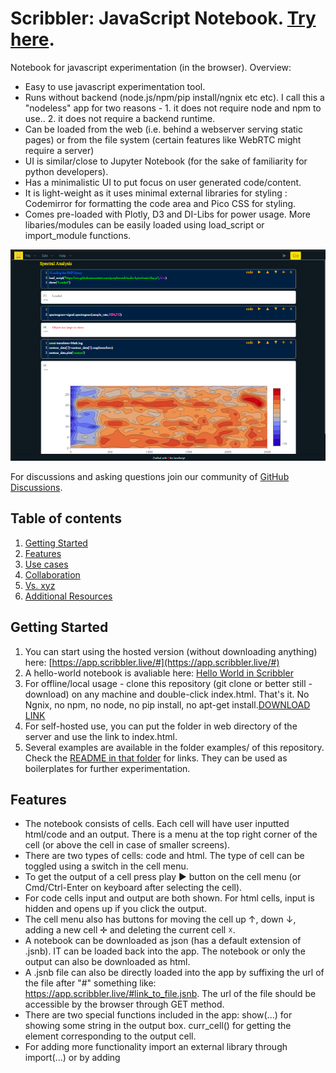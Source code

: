 # Scribbler: JavaScript Notebook. [Try here](https://app.scribbler.live/#github:gopi-suvanam/jsnb/examples/Hello-world.jsnb). 
Notebook for javascript experimentation (in the browser). Overview:
- Easy to use javascript experimentation tool.
- Runs without backend (node.js/npm/pip install/ngnix etc etc). I call this a "nodeless" app for two reasons - 1. it does not require node and npm to use.. 2. it does not require a backend runtime.
- Can be loaded from the web (i.e. behind a webserver serving static pages) or from the file system (certain features like WebRTC might require a server)
- UI is similar/close to Jupyter Notebook (for the sake of familiarity for python developers).
- Has a minimalistic UI to put focus on user generated code/content.
- It is light-weight as it uses minimal external libraries for styling : Codemirror for formatting the code area and Pico CSS for styling.
- Comes pre-loaded with Plotly, D3 and DI-Libs for power usage. More libaries/modules can be easily loaded using load_script or import_module functions.

![Scribbler Screenshot](images/Scribbler-SS.png)

For discussions and asking questions join our community of [GitHub Discussions](https://github.com/gopi-suvanam/scribbler/discussions/).


## Table of contents
<!-- toc -->
1. [Getting Started](#getting-started)
2. [Features](#features)
3. [Use cases](#use-cases)
4. [Collaboration](#collaboration)
5. [Vs. xyz](#how-is-scribbler-different)
6. [Additional Resources](#links)

## Getting Started
1. You can start using the hosted version (without downloading anything) here: [https://app.scribbler.live/#](https://app.scribbler.live/#)
2. A hello-world notebook is avaliable here: [Hello World in Scribbler](https://app.scribbler.live/#./examples/Hello-world.jsnb)
3. For offline/local usage - clone this repository (git clone or better still - download) on any machine and double-click index.html. That's it. No Ngnix, no npm, no node, no pip install, no apt-get install.[DOWNLOAD LINK](https://github.com/gopi-suvanam/scribbler/archive/refs/heads/main.zip)
4. For self-hosted use, you can put the folder in web directory of the server and use the link to index.html.
5. Several examples are available in the folder examples/ of this repository. Check the [README in that folder](./examples/README.md) for links. They can be used as boilerplates for further experimentation.

## Features
- The notebook consists of cells. Each cell will have user inputted html/code and an output. There is a menu at the top right corner of the cell (or above the cell in case of smaller screens).
- There are two types of cells: code and html. The type of cell can be toggled using a switch in the cell menu.
- To get the output of a cell press play ► button on the cell menu (or Cmd/Ctrl-Enter on keyboard after selecting the cell).
- For code cells input and output are both shown. For html cells, input is hidden and opens up if you click the output.
- The cell menu also has buttons for moving the cell up ↑, down ↓, adding a new cell ✛ and deleting the current cell ☓.
- A notebook can be downloaded as json (has a default extension of .jsnb). IT can be loaded back into the app. The notebook or only the output can also be downloaded as html.
- A .jsnb file can also be directly loaded into the app by suffixing the url of the file after "#" something like: https://app.scribbler.live/#link_to_file.jsnb. The url of the file should be accessible by the browser through GET method.
- There are two special functions included in the app: show(...) for showing some string in the output box. curr_cell() for getting the element corresponding to the output cell.
- For adding more functionality import an external library through import(...) or by adding <script> element.
- D3JS (for data manipulation and charting), Plotly (for plots) and sister project [DI-Libs](https://github.com/gopi-suvanam/di-libs) are preloaded and can be used in the notebooks without seperately loading. They can also be reloaded using reload_script.
- Keyboard Shortcuts: Several keyboard shortcuts for running/dowloading/adding cells/deleting cells etc. See [DOCS](DOCS.md#keyboard-shortcuts) for details
- Importing and exporting: Download/Upload, dowload as html/javascript, push to/pull from Github. See [DOCS](DOCS.md#exporting-importing) for details

## Use cases
1. For trying new libraries for testing and building
2. For building reproducible research and sharing the results with others

Not to be used for:
1. Production use cases
2. As an alternative to webapps
3. Working with sensitive data like login/pwd/private keys etc.

## Collaboration
The tool does not store data on cloud as it is intended to be a fully open source product for self-hosting/use on local machines. A fully hosted solution with collaboration is in the Roadmap. Collabortion is still possible through:
1. Download and share .jsnb files.
2. Use github for storing .jsnb files. Make the repo public or add collaborators. The notebooks built on Scribbler can be directly be synced on to GitHub using an access token.
3. Files in public GitHub repos can be directly accessed as: https://app.scribbler.live/#https://raw.githubusercontent.com/[USERNAME]/[REPO]/[BRANCH]/[PATH_TO_FILE]
4. If GitHub pages are enabled for the repo, the files can be accessed also using this link: https://app.scribbler.live/#https://[USERNAME].github.io/[REPO]/[PATH_TO_FILE]
5. Map a cloud drive or LAN drive onto local machine and load from/download to the drive. Share the drive with collaborators.

## How is Scribbler different
- Scribbler is an open source application and hence can be downloaded, modified and used freely. Jsfiddle/codepen are cloud based platforms.
- Scribbler can have multiple cells so it can create long documents.
- Intended use is for experimenting and computing in javascript. HTML and CSS are secondary in the case of JSNB. Whereas for Jsfiddle and codepen the main use case to test javascript along with html and css.
- Scribbler can also be used for scientific computation using several open source javascript libraries.

## Links
Additional documentation for Scribbler:
1. [Docs](https://github.com/gopi-suvanam/jsnb/blob/main/DOCS.md)
2. [Code-docs](https://github.com/gopi-suvanam/jsnb/blob/main/CODE-DOCS.md)
3. [Roadmap](https://github.com/gopi-suvanam/jsnb/blob/main/ROADMAP.md)
4. [Sample Notebooks](https://github.com/gopi-suvanam/jsnb/blob/main/examples/README.md)

